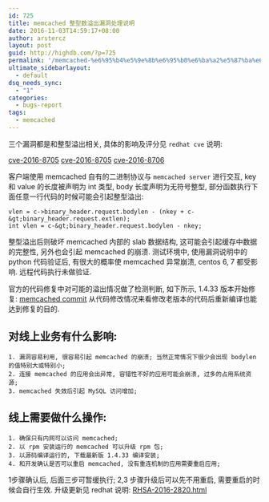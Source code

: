 ```yaml
---
id: 725
title: memcached 整型数溢出漏洞处理说明
date: 2016-11-03T14:59:17+08:00
author: arstercz
layout: post
guid: http://highdb.com/?p=725
permalink: '/memcached-%e6%95%b4%e5%9e%8b%e6%95%b0%e6%ba%a2%e5%87%ba%e6%bc%8f%e6%b4%9e%e5%a4%84%e7%90%86%e8%af%b4%e6%98%8e/'
ultimate_sidebarlayout:
  - default
dsq_needs_sync:
  - "1"
categories:
  - bugs-report
tags:
  - memcached
---
```

三个漏洞都是和整型溢出相关, 具体的影响及评分见 `redhat cve` 说明:

[cve-2016-8705](https://access.redhat.com/security/cve/cve-2016-8704)
[cve-2016-8705](https://access.redhat.com/security/cve/cve-2016-8705)
[cve-2016-8706](https://access.redhat.com/security/cve/cve-2016-8706)

客户端使用 memcached 自有的二进制协议与 `memcached server` 进行交互, key 和 value 的长度被声明为 int 类型, body 长度声明为无符号整型, 部分函数执行下面任意一行代码的时候可能会引起整型溢出:

```
vlen = c->binary_header.request.bodylen - (nkey + c-&gt;binary_header.request.extlen);
int vlen = c-&gt;binary_header.request.bodylen - nkey;
```

整型溢出后则破坏 memcached 内部的 slab 数据结构, 这可能会引起缓存中数据的完整性, 另外也会引起 memcached 的崩溃. 测试环境中, 使用漏洞说明中的 python 代码验证后, 有很大的概率使 memcached 异常崩溃, centos 6, 7 都受影响. 远程代码执行未做验证.

官方的代码修复中对可能的溢出情况做了检测判断, 如下所示, 1.4.33 版本开始修复:
[memcached commit](https://github.com/memcached/memcached/commit/bd578fc34b96abe0f8d99c1409814a09f51ee71c)
从代码修改情况来看修改老版本的代码后重新编译也能达到修复的目的.

## 对线上业务有什么影响:

```
1. 漏洞容易利用, 很容易引起 memcached 的崩溃; 当然正常情况下很少会出现 bodylen 的值特别大或特别小;
2. 连接 memcached 的应用会出异常, 容错性不好的应用可能会崩溃, 过多的占用系统资源;
3. memcached 失效后引起 MySQL 访问增加;
```

## 线上需要做什么操作:

```
1. 确保只有内网可以访问 memcached;
2. 以 rpm 安装运行的 memcached 可以升级 rpm 包;
3. 以源码编译运行的, 下载最新版 1.4.33 编译安装;
4. 和开发确认是否可以重启 memcached, 没有重连机制的应用需要重启应用;
```

1步骤确认后, 后面三步可暂缓执行; 2,3 步骤升级后可以先不用重启, 需要重启的时候会自行生效.
升级更新见 redhat 说明: [RHSA-2016-2820.html](http://rhn.redhat.com/errata/RHSA-2016-2820.html)
